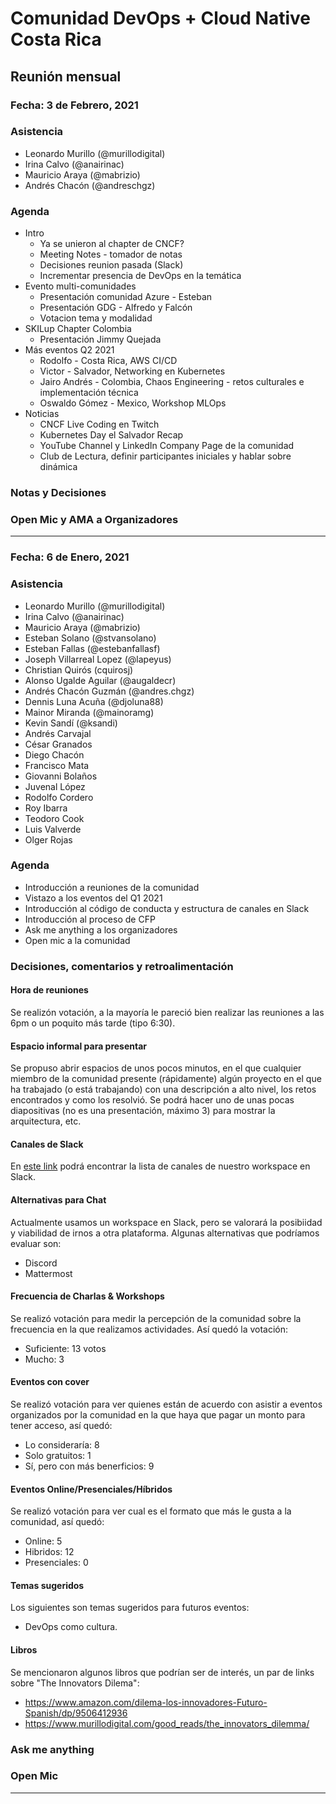 # Comunidad DevOps + Cloud Native Costa Rica

## Reunión mensual

### Fecha: 3 de Febrero, 2021

### Asistencia

- Leonardo Murillo (@murillodigital)
- Irina Calvo (@anairinac)
- Mauricio Araya (@mabrizio)
- Andrés Chacón (@andreschgz)

### Agenda

- Intro
    - Ya se unieron al chapter de CNCF?
    - Meeting Notes - tomador de notas
    - Decisiones reunion pasada (Slack)
    - Incrementar presencia de DevOps en la temática
- Evento multi-comunidades
    - Presentación comunidad Azure - Esteban
    - Presentación GDG - Alfredo y Falcón
    - Votacion tema y modalidad
- SKILup Chapter Colombia
    - Presentación Jimmy Quejada
- Más eventos Q2 2021
    - Rodolfo - Costa Rica, AWS CI/CD
    - Victor - Salvador, Networking en Kubernetes
    - Jairo Andrés - Colombia, Chaos Engineering - retos culturales e implementación técnica
    - Oswaldo Gómez - Mexico, Workshop MLOps
- Noticias
    - CNCF Live Coding en Twitch
    - Kubernetes Day el Salvador Recap
    - YouTube Channel y LinkedIn Company Page de la comunidad
    - Club de Lectura, definir participantes iniciales y hablar sobre dinámica

### Notas y Decisiones

### Open Mic y AMA a Organizadores

----

### Fecha: 6 de Enero, 2021

### Asistencia

- Leonardo Murillo (@murillodigital)
- Irina Calvo (@anairinac)
- Mauricio Araya (@mabrizio)
- Esteban Solano (@stvansolano)
- Esteban Fallas (@estebanfallasf)
- Joseph Villarreal Lopez (@lapeyus)
- Christian Quirós (cquirosj)
- Alonso Ugalde Aguilar (@augaldecr)
- Andrés Chacón Guzmán (@andres.chgz)
- Dennis Luna Acuña (@djoluna88)
- Mainor Miranda (@mainoramg)
- Kevin Sandí (@ksandi)
- Andrés Carvajal
- César Granados
- Diego Chacón
- Francisco Mata
- Giovanni Bolaños
- Juvenal López
- Rodolfo Cordero
- Roy Ibarra
- Teodoro Cook
- Luis Valverde
- Olger Rojas

### Agenda

- Introducción a reuniones de la comunidad
- Vistazo a los eventos del Q1 2021
- Introducción al código de conducta y estructura de canales en Slack
- Introducción al proceso de CFP
- Ask me anything a los organizadores
- Open mic a la comunidad

### Decisiones, comentarios y retroalimentación

#### Hora de reuniones

Se realizón votación, a la mayoría le pareció bien realizar las reuniones a las 6pm o un poquito más tarde (tipo 6:30).

#### Espacio informal para presentar

Se propuso abrir espacios de unos pocos minutos, en el que cualquier miembro de la comunidad presente (rápidamente) algún proyecto en el que ha trabajado (o está trabajando) con una descripción a alto nivel, los retos encontrados y como los resolvió. Se podrá hacer uno de unas pocas diapositivas (no es una presentación, máximo 3) para mostrar la arquitectura, etc.

#### Canales de Slack

En [este link](https://github.com/CRDevOpsCloudNative/comunidad/blob/main/SLACK.md) podrá encontrar la lista de canales de nuestro workspace en Slack.

#### Alternativas para Chat

Actualmente usamos un workspace en Slack, pero se valorará la posibiidad y viabilidad de irnos a otra plataforma. Algunas alternativas que podríamos evaluar son:

* Discord
* Mattermost

#### Frecuencia de Charlas & Workshops

Se realizó votación para medir la percepción de la comunidad sobre la frecuencia en la que realizamos actividades. Así quedó la votación:

* Suficiente: 13 votos
* Mucho: 3

#### Eventos con cover

Se realizó votación para ver quienes están de acuerdo con asistir a eventos organizados por la comunidad en la que haya que pagar un monto para tener acceso, así quedó:

* Lo consideraría: 8
* Solo gratuitos: 1
* Sí, pero con más benerficios: 9

#### Eventos Online/Presenciales/Híbridos

Se realizó votación para ver cual es el formato que más le gusta a la comunidad, así quedó:

* Online: 5
* Hibridos: 12
* Presenciales: 0

#### Temas sugeridos

Los siguientes son temas sugeridos para futuros eventos:

* DevOps como cultura.

#### Libros

Se mencionaron algunos libros que podrían ser de interés, un par de links sobre "The Innovators Dilema":

* https://www.amazon.com/dilema-los-innovadores-Futuro-Spanish/dp/9506412936
* https://www.murillodigital.com/good_reads/the_innovators_dilemma/

### Ask me anything

### Open Mic

----
